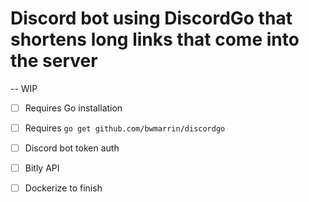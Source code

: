# Discord bot using DiscordGo that shortens long links that come into the server
--
WIP

* [ ] Requires Go installation
* [ ] Requires `go get github.com/bwmarrin/discordgo`
* [ ] Discord bot token auth
* [ ] Bitly API 
* [ ] Dockerize to finish

